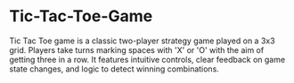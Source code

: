 # Tic-Tac-Toe-Game
 Tic Tac Toe game is a classic two-player strategy game played on a 3x3 grid. Players take turns marking spaces with 'X' or 'O' with the aim of getting three in a row. It features intuitive controls, clear feedback on game state changes, and logic to detect winning combinations.
